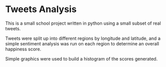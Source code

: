 # Tweets Analysis

This is a small school project written in python using a small subset of real tweets.

Tweets were split up into different regions by longitude and latitude, 
and a simple sentiment analysis was run on each region to determine an overall happiness score.

Simple graphics were used to build a histogram of the scores generated.
